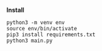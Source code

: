 **Install**

```shell
python3 -m venv env
source env/bin/activate
pip3 install requirements.txt
python3 main.py
```